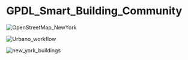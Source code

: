 # GPDL_Smart_Building_Community

![OpenStreetMap_NewYork](https://github.com/user-attachments/assets/ead26bab-0847-404d-88f8-c6cf8c20450f)

![Urbano_workflow](https://github.com/user-attachments/assets/41bf4e10-6438-4b4c-b5d8-8e8c009f427a)

![new_york_buildings](https://github.com/user-attachments/assets/37b2ab2b-ea3f-4551-ab4e-eb55a41d0d2e)
